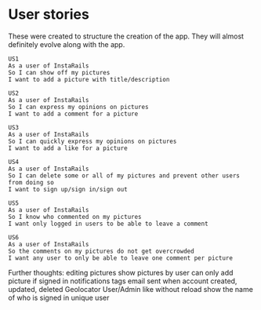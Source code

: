 # User stories

These were created to structure the creation of the app. They will almost
definitely evolve along with the app.

```
US1
As a user of InstaRails
So I can show off my pictures
I want to add a picture with title/description
``` 

```
US2
As a user of InstaRails
So I can express my opinions on pictures
I want to add a comment for a picture
``` 

```
US3
As a user of InstaRails
So I can quickly express my opinions on pictures
I want to add a like for a picture
``` 

```
US4
As a user of InstaRails
So I can delete some or all of my pictures and prevent other users from doing so
I want to sign up/sign in/sign out
``` 

```
US5
As a user of InstaRails
So I know who commented on my pictures
I want only logged in users to be able to leave a comment
```

```
US6
As a user of InstaRails
So the comments on my pictures do not get overcrowded
I want any user to only be able to leave one comment per picture
```

Further thoughts: 
editing pictures
show pictures by user
can only add picture if signed in
notifications
tags
email sent when account created, updated, deleted
Geolocator
User/Admin
like without reload
show the name of who is signed in
unique user
